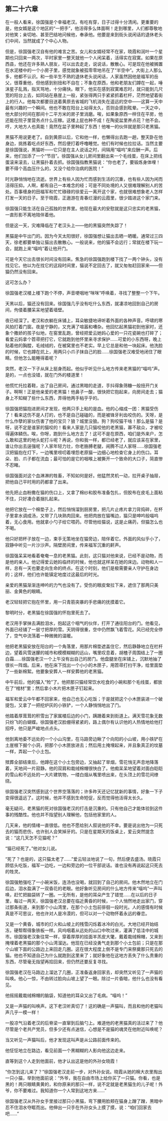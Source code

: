 ## 第二十六章

  在一般人看来，徐国强是个幸福老汉。有吃有穿，日子过得十分清闲。更重要的是，他女婿是这个地区的“一把手”，他活得多么体面啊！走到哪里，人们都尊敬地对他笑；亲切地、甚至巴结地问候他，奉承他。他要是来到街头说闲话的退休老头们中间，当然就成了个中心人物。

  但是，徐国强老汉自有他的难言之苦。女儿和女婿经常不在家，晓霞和润叶一个星期也只回来一两次，平时家里一整天就他一个人闲呆着，活得实在寂寞。如果在原西县，他还在许多熟人朋友，可以出去走走，说说话，散散心。可是现在他被搁置在水泥楼中的一个小房子里，感觉就象被孤零零地吊在了“半空中”。大街上人那么多，他都不认识。和一些半生不熟的退休老头说闲话，人家虽然因他是福军的岳父，很尊重他，但他感到别扭和不自在；不象在原西，他和老朋友们蹲在一起，唾沫星子乱溅，指天骂地，十分痛快。眼下，他实在感到寂寞难忍时，就只能到几尺宽的阳台上去，如同站在悬崖上一般，紧张得两只手紧紧抓着栏杆，茫然地望着街上的行人。他每次都要目送着黄原去省城的飞机消失在遥远的空中——这算一天中最有兴趣的一个瞬间。他也不敢在阳台上站得太久，否则会感到眩晕。一天之中，他大部分时间在那间十二平方米的房子里消磨。唉，如果象原西一样住在平房，他还能在院子里营务点什么庄稼。这楼上屁也种不成！在陶瓷盆里养点花？他不会。哼，大地方人也真能！竟然在盆子里种起了东西！他唯一的伙伴就是那只老黑猫。

  黑猫不用说更老了。自到黄原以后，它和他一样，也懒得出去跑一趟，整天卧在他身边，挑拣着吃点好东西，然后便打着呼噜睡觉。他们有时候也拉拉话。当然主要是徐国强说，黑猫听——它只是在主人说话之时，间隔用“喵呜”来应酬一声。后来，他们加添了一个“节目”。徐国强从女儿房间里翻出来一个毛线蛋，在床上把线蛋滚来滚去，让黑猫扑着去抓。徐国强指教黑猫说：“你也老了，要锻炼身体哩！要不得个高血压什么的，又没个给你治病的医院！”

  时光静悄悄地在流逝。世界上有些人因为忙而感到生活的沉重，也有些人因为闲而活得压抑。人啊，都有自己一本难念的经；可是不同处境的人又很难理解别人的苦处。百事缠身的田福军和忙忙碌碌的徐爱云一离开这个家，也就很难想象老人怎样打发一天的日子。至于晓霞，正遨游在青春烂漫的云霞里，很少踏进这个家门来。

  徐国强只能生活在自己孤独的世界里。他现在最大的安慰就是这只忠实的老黑猫，一直形影不离地陪伴着他。

  但是这一天，灾难降临在了老汉头上——他的黑猫突然失踪了！

  黑猫是中午出门的。因为今天太阳很好，徐国强想让猫出去晒一晒暖。通常过三四天，徐老都要单独让猫出去散散心。一般说来，他的猫不会远行；常就在楼下玩一会，就跑上来“喵呜”着让他开门。

  可是今天它出去很长时间没有回来。焦急的徐国强跑到楼下找了一两个钟头，没有找见它。他以为在找它的这段时间里，猫说不定回去了，就又匆匆赶回家来——但猫仍然没有回来。

  这可怎么办？

  徐国强老汉楼上楼下跑个不停，声音哽咽地“咪咪”呼唤着，寻找了整整一个下午。

  天黑以后，猫还没有回来。徐国强几乎没有吃什么东西，就凄凉地回到自己的房间，佝偻着腰呆呆地望着墙壁。

  夜已经深了。老汉和衣躺在床铺上，耳朵敏捷地谛听着外面的各种声音。呼啸的寒风拍打着门窗。夜是宁静的，又充满了喧嚣和嘈杂。他回忆起黑猫初到他家时，还象个撒娇的孩子似地，在窑里乱跑，曾经把爱云她妈心爱的一只花瓷碗也打碎了；看爱云妈拿个笤帚把打它，它就跑到他怀里来寻求保护……可爱的小东西呀，晚上贴着他的胸膛，毛绒绒的，在被窝里也不老实。早上它总是和他一块起床。他洗脸的时候，它也蹲在炕上，用两只小爪子抹自己的脸……徐国强老汉难受地闭住了眼睛。但他怎么能睡得着呢？

  突然，老汉一下子从床上挺身而起。他似乎听见什么地方传来老黑猫的“喵呜”声。是的，一点也没错，就在门外的楼道里！

  他慌忙托拉着鞋，出了自己房间，通过黑暗的走道，手抖得象筛糠一般扭开门关子。啊啊！正是他亲爱的老黑猫！他鼻子一酸，很快把它抱起来，向房间走去；猫身上不知糊了些什么东西，弄得他两手粘乎乎的。

  徐国强把猫抱进房间才发现，他两只手上粘的是血。他的心缩成一团：黑猫受伤了！看来这伤不是人打的，也不是自己碰磕的，而是被锋牙利齿咬伤的。天呀，是什么作孽的家伙伤害了他的宝贝？狼？城里没狼。狗？狗咬猫干啥！那么是猫？是呀，说不定是谁家的猫咬的！看来人家是几只猫咬他的老黑猫，寡不敌众，才被咬得遍体鳞伤。唉，你呀，跑到什么地方去了！这可不是在原西，咱们是外来户，怎么敢和这里的地头蛇打斗呢？再说，你和我一样，都已经老了，就应该呆在家里，谁让你出去逞强呢？人家年轻力壮，你老胳膊老腿，闹腾不过人家呀……徐国强老汉把猫抱在灯下，一边嘴里唠叨着埋怨老原猫一边细心地检查它身上的伤口。耳朵、脸、爪子都在流血；最可怕的是它的咽喉上被撕开一个致命的大口子，简直惨不忍睹。

  徐国强面对这个血淋淋的牲畜，不知如何是好。他猛然灵机一动，拉开桌子抽屉，把他自己平时用的药都拿了出来。

  他先把止血粉撒在猫的伤口上，又拿了棉纱和胶布准备包扎，但胶布在皮毛上面粘不住，只好凑合着捆扎起来。

  他把它放在一个棉垫子上，然后悄悄溜到厨房里，把几片止疼片拿刀背捣碎，在杯子里拿水调成汤，又带了几块熟肉回来。他把肉放在猫嘴边，猫只是呻吟般喵呜着，无心食用。他就拿小勺子给它喂药。尽管他给猫说，这是止痛药，但猫怎么也不喝。

  他只好把杯子放在一边，束手无策地坐在猫旁边，陪伴着它。外面的风似乎小了，寂静中听见一片沙沙声。隔壁房间里，传来福军沉重的鼾声。

  徐国强呆呆地看着奄奄一息的老黑猫。此刻，这只猫对他来说，已经不是动物，而是他的亲人。他记得爱云她妈临终的时候，他也就这样呆在她的床边。动物和人一样，总有一天也要走向生命的终点。在这个时刻，他们是极需要亲人守护在身边的；这样，他们也许能镇定地度过这最后的时光。

  亲爱的黑猫渐渐连呻吟的力气也没有了。受伤的眼皮耷拉下来，遮住了那两只美丽、金黄色的眼睛。

  老汉轻轻把它抱在怀里，用一只青筋突暴的手悲痛的抚摸着它。

  黎明时分，老黑猫在徐国强的怀抱里死去了。

  老汉用手掌抹去满脸泪水，抱起这个咽气的伙伴，打开了通往阳台的门。他看见，外面已经铺了一层寸把厚的雪。天阴得很重，空中仍然飘飞着雪花。风已经完全停了，空气中流荡着一种微微的温暖。

  他把老黑猫安放在阳台的一个角落里，用那片棉垫遮盖住它，然后静静地立在栏杆边，望着风雪迷朦的城市和模模糊糊的远山，嘴里叹息着，胡楂子周围结上了一圈白霜……徐国强老汉一个上午没有出自己的房门。他盘腿坐在床铺上，沉默地抽了很长一阵烟。后来，他在床下找出一个小小的木匣子，用笤帚打扫干净，给里面垫了一些新棉絮。他要象安葬人一样安葬他的老黑猫。

  中午前后，他的猫入“殓”了。他把那只猫经常饮水吃食的小碗和那个毛线蛋，都放在了“棺材”里；然后拿小木片把木匣子钉起来。

  福军和爱云中午都不回家来，他自己也无心吃饭；于是就把这个小木匣装进一个破提包，又拿了一把挖炉灰的小铁铲，一个人静悄悄地出了门。

  他踏着厚茸茸的积雪出了家属楼后边的小门，蹒跚着来到街道上。满天雪花象无数只纷飞的白蝴蝶。徐国强老汉脸绷得紧紧的，路上偶尔有认识他的人热情地给他打招呼，他只是严峻地点点头。

  他到离地委不远处的一个小山沟里，在马路旁边瞅了个向阳的小山坡，用小铁铲在土崖根下掘个小洞，把那个小木匣放进去；然后用土掩埋起来，并且象真正的坟墓一样，弄起一个小土包。

  殡葬全部结束后，他蹲在这个小土包旁边，又抽起了旱烟，雪花悄无声息地降落着，天地间一片寂静。他的双肩和栽绒棉帽很快白了。他痴呆呆地望着对面白皑皑的雪山和不远处的一大片建筑物，一缕白烟从嘴里喷出来，在头顶上的雪花间缭绕。

  徐国强老汉突然感到这个世界空落落的；许多昨天还记忆犹新的事情，好象一下子变得很遥远了。这时候，他并不感到生命短促，反而觉得他活得太长久。

  毫无疑问，老黑猫的死对徐国强老汉的打击是沉重的。只有他自己才能体验到这件事的残酷性。他也并不指望别人理解他，包括他家里的人。

  几天来，他的情绪一直很低。他也不愿给别人叙说他的不幸。要是说出他为一只死去的猫而悲伤，也许别人会笑掉牙的。只是在星期天的饭桌上，爱云突然提念说：“这几天怎不见猫呢？”

  “猫已经死了。”他对女儿说。

  “死了？也是的，这只猫太老了……”爱云轻淡地说了一句，然后便去盛汤。晓霞只顾低头吃饭，福军一边吃，一边和旁边的一位干部说话。谁也没有再说起这只死去的牲灵。

  徐国强勉强吃了一小碗米饭，连汤也没喝，就回到了自己的房间。他木然地立在门后边，泪水盈满了一双昏花的老眼。他好象听见房间的什么地方传来“喵呜”一声叫唤，赶忙把脑袋转了一圈。一无所有，是他的耳朵产生了错觉……在以后的日子里，每过一两天，徐国强老汉总要在临近黄昏的时候，一个人悄然地走出家门，穿过那条街道，来到那个小山湾里，在那个小土包前徘徊一段时光。人的感情有时候真是不可思议，他也许对人是冷漠的，但可以对一个动物怀着永远的眷恋。

  又是一个黄昏，城市的灯火和山坡上的残雪闪烁着冰冷的白光。大地已经开始结冻，硬帮帮得象铁板一样。风呜咽着从远处的山口中吹过来，灌满了低洼中的城市。徐国强老汉象往常一样，穿着厚厚的挂面羊羔皮大氅，戴着栽绒棉帽，又来到掩埋着老黑猫的那个小山湾溜达。他现在已经没勇气走到那个小土包前；只是在那个山坡下面的公路边上来回走几圈。这在很大程度上倒不是专门来祭奠那只死去的猫。他也不知道自己为什么就跑到这里来了；就好象他在这地方丢失了什么贵重的东西，尽管毫无指望再拾回来，但仍然还要反复寻找。

  徐国强老汉在马路边上溜达了几圈，正准备返身回家去，却突然又听见了一声猫的叫唤。他心一惊，不由转过脸向山坡上望了一眼。除过一片昏暗，他什么也没有看见。

  他摇摇戴栽绒棉帽的脑袋，知道他的耳朵又出了毛病。“喵呜！”

  又是一声猫的叫唤声。这下老汉听真切了！这的确是一声猫叫，而且和他的老猫叫声几乎一模一样！

  一股凉气沿着老汉的后脊梁一直窜到后脑勺上。难道他的老黑猫真的活过来了？他尽管是个老共产党员，但多少还有点迷信，心想是不是猫的魂灵在他附近叫唤呢？

  当又听见一声猫叫后，他才发现这叫声是从公路前面传来的。

  他怔怔地立在路边，看见前面一个黑糊糊的人影向他这边走来。

  直等到这个人走到他面前，他才认出这是他的外孙女晓霞！

  “你怎到这儿来了？”徐国强老汉走前一步，对外孙女说。晓霞从她的棉大衣里掏出一只小猫，举到他面前说：“外爷，我在自由市场上给你买了一只猫。你看，也是黑的！两只眼睛黄黄的，和你原来的那只一样，说不定就是老黑猫生的儿子呢！外爷，你不要难过。我知道你一个人常到这地方来……”

  徐国强老汉从外孙女手里接过那只小黑猫，弯下腰用脸颊在猫身上蹭了蹭，黑暗中忍不住泪水夺眶而出。他伸出一只手在外孙女头上摸了摸，说：“咱们回家去吧……”